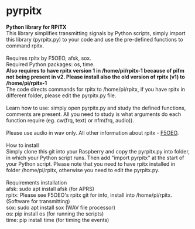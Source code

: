 # pyrpitx
<b>Python library for RPiTX</b><br>
This library simplifies transmitting signals by Python scripts, simply import this library (pyrpitx.py) to your code and use the pre-defined functions to command rpitx.<br><br>
Requires rpitx by F5OEO, afsk, sox.<br>Required Python packages: os, time. <br><b>Also requires to have rpitx version 1 in /home/pi/rpitx-1 because of pifm not being present in v2. Please install also the old version of rpitx (v1) to /home/pi/rpitx-1</b><br>
The code directs commands for rpitx to /home/pi/rpitx, if you have rpitx in different folder, please edit the pyrpitx.py file.<br><br>
Learn how to use: simply open pyrpitx.py and study the defined functions, comments are present. All you need to study is what arguments do
each function require (eg. cw(frq, text) or nfm(frq, audio)).<br>
<br>
Please use audio in wav only. All other information about rpitx - <a href="github.com/F5OEO/rpitx">F5OEO</a>.<br><br>
How to install<br>
Simply clone this git into your Raspberry and copy the pyrpitx.py into folder, in which your Python script runs. Then add "import pyrpitx" at the start of your Python script. Please note that you need to have rpitx installed in folder /home/pi/rpitx, otherwise you need to edit the pyrpitx.py.<br>
<br>Requirements installation<br>
afsk: sudo apt install afsk (for APRS)<br>
rpitx: Please see F5OEO's rpitx git for info, install into /home/pi/rpitx. (Software for transmitting)<br>
sox: sudo apt install sox (WAV file processor)<br>
os: pip install os (for running the scripts)<br>
time: pip install time (for timing the events)
